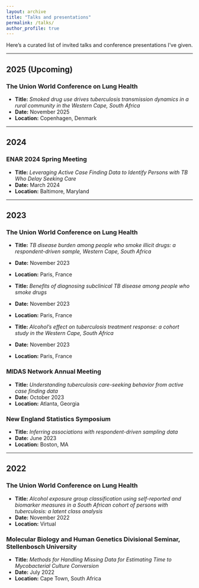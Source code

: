 ```yaml
---
layout: archive
title: "Talks and presentations"
permalink: /talks/
author_profile: true
---
```



Here’s a curated list of invited talks and conference presentations I’ve given. 

---

## 2025 (Upcoming)

### **The Union World Conference on Lung Health**
- **Title:** *Smoked drug use drives tuberculosis transmission dynamics in a rural community in the Western Cape, South Africa*  
- **Date:** November 2025  
- **Location:** Copenhagen, Denmark
  
---

## 2024

### **ENAR 2024 Spring Meeting**
- **Title:** *Leveraging Active Case Finding Data to Identify Persons with TB Who Delay Seeking Care*  
- **Date:** March 2024  
- **Location:** Baltimore, Maryland

---

## 2023

### **The Union World Conference on Lung Health**
- **Title:** *TB disease burden among people who smoke illicit drugs: a respondent-driven sample, Western Cape, South Africa*  
- **Date:** November 2023  
- **Location:** Paris, France

- **Title:** *Benefits of diagnosing subclinical TB disease among people who smoke drugs*  
- **Date:** November 2023  
- **Location:** Paris, France 

- **Title:** *Alcohol’s effect on tuberculosis treatment response: a cohort study in the Western Cape, South Africa*  
- **Date:** November 2023  
- **Location:** Paris, France 

### **MIDAS Network Annual Meeting**
- **Title:** *Understanding tuberculosis care-seeking behavior from active case finding data*  
- **Date:** October 2023  
- **Location:** Atlanta, Georgia

### **New England Statistics Symposium**
- **Title:** *Inferring associations with respondent-driven sampling data*  
- **Date:** June 2023 
- **Location:** Boston, MA

---

## 2022

### **The Union World Conference on Lung Health**
- **Title:** *Alcohol exposure group classification using self-reported and biomarker measures in a South African cohort of persons with tuberculosis: a latent class analysis*  
- **Date:** November 2022 
- **Location:** Virtual

### **Molecular Biology and Human Genetics Divisional Seminar, Stellenbosch University**
- **Title:** *Methods for Handling Missing Data for Estimating Time to Mycobacterial Culture Conversion*  
- **Date:** July 2022 
- **Location:** Cape Town, South Africa
